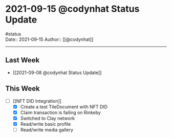 # 2021-09-15 @codynhat Status Update
#status  
Date:: 2021-09-15
Author:: [[@codynhat]]  

---

## Last Week
- [[2021-09-08 @codynhat Status Update]]

## This Week
- [ ] [[NFT DID Integration]]
	- [x] Create a test TileDocument with NFT DID
	- [x] Claim transaction is failing on Rinkeby
	- [x] Switched to Clay network
	- [x] Read/write basic profile
	- [ ] Read/write media gallery